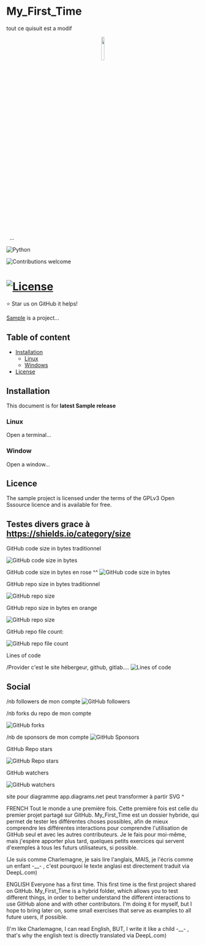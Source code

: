 # My_First_Time

tout ce quisuit est a modif

<p align="center"><img width=12.5% src="https://github.com/Arzyon/My_First_Time/images/logo.jpeg"></p>

<p align="center"><img width=35% srce="https://github.com/Arzyon/My_First_Time/images/title.png"></p>

&nbsp;&nbsp;...

![Python](https://img.shields.io/badge/python-v3.8+-blue.svg)

![Contributions welcome](https://img.shields.io/badge/contributions-welcomeorange.svg)

[![License](https://img.shields.io/badge/license-GPLv3-blue.svg)](https://www.gnu.org/licenses/gp1-3.0.fr.html)
&nbsp;
=======

:star: Star us on GitHub it helps! 

[Sample](http://sampleproject.com) is a project...

## Table of content
- [Installation](#installation)
	- [Linux](#linux)
	- [Windows](#windows)
- [License](#license)

## Installation
This document is for **latest Sample release**

### Linux
Open a terminal...

### Window
Open a window...

## Licence
The sample project is licensed under the terms of the GPLv3 Open Sssource licence and is available for free.







## Testes divers grace à https://shields.io/category/size
GitHub code size in bytes traditionnel
<!-- https://img.shields.io/github/languages/code-size/user/repo -->
![GitHub code size in bytes](https://img.shields.io/github/languages/code-size/Arzyon/My_First_Time)

GitHub code size in bytes en rose ^^
![GitHub code size in bytes](https://img.shields.io/github/languages/code-size/Arzyon/My_First_Time?color=pink)

GitHub repo size in bytes traditionnel
<!-- https://img.shields.io/github/repo-size/user/repo -->
![GitHub repo size](https://img.shields.io/github/repo-size/Arzyon/My_First_Time)

GitHub repo size in bytes en orange
<!-- https://img.shields.io/github/repo-size/user/repo?color=orange -->
![GitHub repo size](https://img.shields.io/github/repo-size/Arzyon/My_First_Time?color=orange)


GitHub repo file count:
<!-- https://img.shields.io/github/directory-file-count/user/repo?color=pink -->
![GitHub repo file count](https://img.shields.io/github/directory-file-count/Arzyon/My_First_Time?color=pink)



Lines of code
<!-- https://img.shields.io/tokei/lines/Provider/user/repo -->
/Provider c'est le site hébergeur, github, gitlab....
![Lines of code](https://img.shields.io/tokei/lines/github/Arzyon/My_First_Time)



## Social 
/nb followers de mon compte
![GitHub followers](https://img.shields.io/github/followers/Arzyon?style=social)

/nb forks du repo de mon compte
<!-- https://img.shields.io/github/forks/user/repo?style=social -->
![GitHub forks](https://img.shields.io/github/forks/Arzyon/My_First_Time?style=social)

/nb de sponsors de mon compte
![GitHub Sponsors](https://img.shields.io/github/sponsors/Arzyon?style=social)

GitHub Repo stars
<!-- https://img.shields.io/github/stars/user/repo?style=social -->
![GitHub Repo stars](https://img.shields.io/github/stars/Arzyon/My_First_Time?style=social)

GitHub watchers
<!-- https://img.shields.io/github/watchers/user/repo?style=social -->
![GitHub watchers](https://img.shields.io/github/watchers/Arzyon/My_First_Time?style=social)



site pour diagramme app.diagrams.net
peut transformer à partir SVG ^





FRENCH 
Tout le monde a une première fois. Cette première fois est celle du premier projet partagé sur GitHub. My_First_Time est un dossier hybride, qui permet de tester les différentes choses possibles, afin de mieux comprendre les différentes interactions pour comprendre l'utilisation de GitHub seul et avec  les autres contributeurs. Je le fais pour moi-même, mais j'espère apporter plus tard, quelques petits exercices qui servent d'exemples à tous les futurs utilisateurs, si possible.

(Je suis comme Charlemagne, je sais lire l'anglais, MAIS, je l'écris comme un enfant -__- , c'est pourquoi le texte anglasi est directement traduit via DeepL.com)



ENGLISH 
Everyone has a first time. This first time is the first project shared on GitHub. My_First_Time is a hybrid folder, which allows you to test different things, in order to better understand the different interactions to use GitHub alone and with other contributors. I'm doing it for myself, but I hope to bring later on, some small exercises that serve as examples to all future users, if possible.

(I'm like Charlemagne, I can read English, BUT, I write it like a child -__- , that's why the english text is directly translated via DeepL.com)





